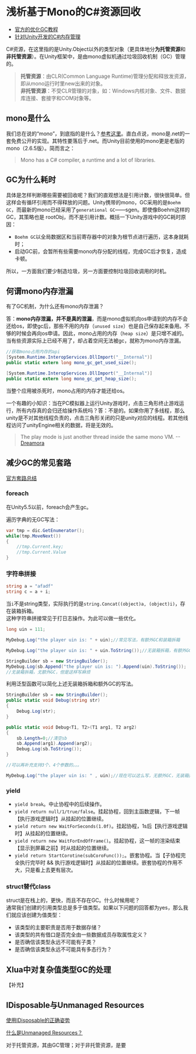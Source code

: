 # 浅析基于Mono的C\#资源回收

* [官方的优化GC教程](https://unity3d.com/learn/tutorials/topics/performance-optimization/optimizing-garbage-collection-unity-games)
* [针对Unity开发的C\#内存管理](http://blog.csdn.net/ywjun0919/article/details/50688112)

C\#资源，在这里指的是Unity.Object以外的类型对象（更具体地分**为托管资源**和**非托管资源**）。在Unity框架中，是由mono虚拟机通过垃圾回收机制（GC）管理的。

> **托管资源**：由CLR\(Common Language Runtime\)管理分配和释放发资源，即从mono运行时里new出来的对象。  
> **非托管资源**：不受CLR管理的对象，如：Windows内核对象、文件、数据库连接、套接字和COM对象等。

## mono是什么

我们总在说的“mono”，到底指的是什么？[参考这里](http://www.mono-project.com/docs/about-mono/)。直白点说，mono是.net的一套免费公开的实现。其特性要落后于.net。而Unity目前使用的mono更是老版的mono（2.6.5版）。简而言之：

> Mono has a C\# compiler, a runtime and a lot of libraries.



## GC为什么耗时

具体是怎样判断哪些需要被回收呢？我们的直观想法是引用计数，很快很简单。但这样会有循环引用而不得释放的问题。Unity携带的mono，GC采用的是`Boehm GC`，而最新的mono已经采用了`generational GC`——sgen。即使像Boehm这样的GC，其策略也是 rootObj，而不是引用计数。概括一下Unity游戏中的GC耗时原因：

* `Boehm GC`以全局数据区和当前寄存器中的对象为根节点进行遍历，这本身就耗时；
* 启动GC前，会暂所有些需要mono内存分配的线程，完成GC后才恢复，造成卡顿。

所以，一方面我们要少制造垃圾，另一方面要控制垃圾回收调用的时机。

## 何谓mono内存泄漏

有了GC机制，为什么还有mono内存泄漏？

答：**mono内存泄漏，并不是真的泄漏**，而是mono虚拟机向os申请到的内存不会还给os，即使gc后，那些不用的内存（`unused size`）也是自己保存起来备用。不够的时候会再向os申请。因此，mono占用的内存（`heap size`）是只增不减的。当有些资源实际上已经不用了，却占着空间无法被gc，就称为mono内存泄漏。

```csharp
//获取mono占用内存的api
[System.Runtime.InteropServices.DllImport("__Internal")]
public static extern long mono_gc_get_used_size();

[System.Runtime.InteropServices.DllImport("__Internal")]
public static extern long mono_gc_get_heap_size();
```

当整个应用被杀死时，mono占用的内存才能还给os。

一个有趣的小知识：当在PC模拟器上运行Unity游戏时，点击三角形终止游戏运行，所有内存真的会归还给操作系统吗？答：不是的。如果你用了多线程，那么unity是不对其他线程负责的，点击三角形关闭的只是unity对应的线程。若其他线程访问了unityEngine相关的数据，将是无效的。

> The play mode is just another thread inside the same mono VM. --[Dreamora](https://forum.unity3d.com/threads/threading-causes-memory-leak.87652/)

## 减少GC的常见套路

[官方套路总结](https://unity3d.com/learn/tutorials/topics/performance-optimization/optimizing-garbage-collection-unity-games)

### foreach

在Unity5.5以前，foreach会产生gc。

遍历字典的无GC写法：

```csharp
var tmp = dic.GetEnumerator();
while(tmp.MoveNext())
{
    //tmp.Current.key;
    //tmp.Current.Value
}
```

### 字符串拼接

```csharp
string a = "afadf"
string c = a + i;
```

当`i`不是string类型，实际执行的是`string.Concat((object)a, (object)i)`，存在装箱拆箱。  
这种字符串拼接常见于打日志操作。为此可以做一些优化。

```csharp
long uin = 111;

MyDebug.Log("the player uin is: " + uin);//常见写法，有额外GC和装箱拆箱

MyDebug.Log("the player uin is: " + uin.ToString());//无装箱拆箱，有额外GC

StringBuilder sb = new StringBuilder();
MyDebug.Log(sb.Append("the player uin is: ").Append(uin).ToString()); 
//无装箱拆箱，无额外GC，但是这样写麻烦
```

利用泛型函数可以简化上述无装箱拆箱和额外GC的写法。

```csharp
StringBuilder sb = new StringBuilder();
public static void Debug(string str)
{
    Debug.Log(str);
}

public static void Debug<T1, T2>(T1 arg1, T2 arg2)
{
    sb.Length=0;//清空sb
    sb.Append(arg1).Append(arg2);
    Debug.Log(sb.ToString());
}

//可以再补充支持3个、4个参数的。。。

MyDebug.Log("the player uin is: " , uin);//现在可以这么写，无额外GC，无装箱拆箱
```

### yield

- `yield break`。中止协程中的后续操作。
- `yield return null/1/true/false`。挂起协程，回到主函数逻辑，下一帧【执行游戏逻辑时】从挂起的位置继续。
- `yield return new WaitForSeconds(1.0f)`。挂起协程，1s后【执行游戏逻辑时】从挂起的位置继续。
- `yield return new WaitForEndOfFrame()`。挂起协程，这一帧的渲染结束【显示到屏幕之前】时从挂起的位置继续。
- `yield return StartCorotine(subCoroFunc());`。嵌套协程。当【子协程完全执行完毕时 && 执行游戏逻辑时】从挂起的位置继续。嵌套协程的作用不大，只是看上去更有层次。
 

### struct替代class

struct是在栈上的，更快，而且不存在GC。什么时候用呢？  
通常我们创建的引用类型总是多于值类型。如果以下问题的回答都为yes，那么我们就应该创建为值类型：

* 该类型的主要职责是否用于数据存储？
* 该类型的共有借口是否完全由一些数据成员存取属性定义？
* 是否确信该类型永远不可能有子类？
* 是否确信该类型永远不可能具有多态行为？

## Xlua中对复杂值类型GC的处理

【补充】

## IDisposable与Unmanaged Resources

[使用IDisposable的正确姿势](https://stackoverflow.com/questions/538060/proper-use-of-the-idisposable-interface)

[什么是Unmanaged Resources？](https://stackoverflow.com/questions/3433197/what-exactly-are-unmanaged-resources)

对于托管资源，其由GC管理；对于非托管资源，是要

